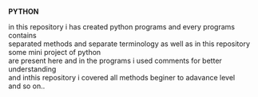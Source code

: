 <b>PYTHON</b>
<p> in this repository i has created python programs and every programs contains<br>
separated methods and separate terminology as well as in this repository some mini project of python<br>
are present here and in the programs i used comments for better understanding<br>
and inthis repository i covered all methods beginer to adavance level<br>
and so on..<br>
</p>
